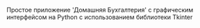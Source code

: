 Простое приложение 'Домашняя Бухгалтерия' с графическим интерфейсом на Python с использованием библиотеки Tkinter

